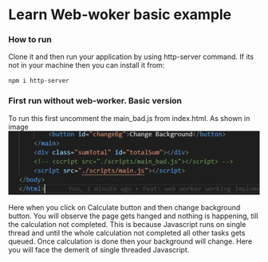 # Learn Web-woker basic example

### How to run
Clone it and then run your application by using http-server command. If its not in your machine then you
can install it from:
```
npm i http-server
```

### First run without web-worker. Basic version
To run this first uncomment the main_bad.js from index.html. As shown in image
![html script](./images/html_example.JPG)

Here when you click on Calculate button and then change background button. You will observe the page gets hanged and nothing is
happening, till the calculation not completed. This is because Javascript runs on single thread and until the whole calculation
not completed all other tasks gets queued. Once calculation is done then your background will change. Here you will face the 
demerit of single threaded Javascript.